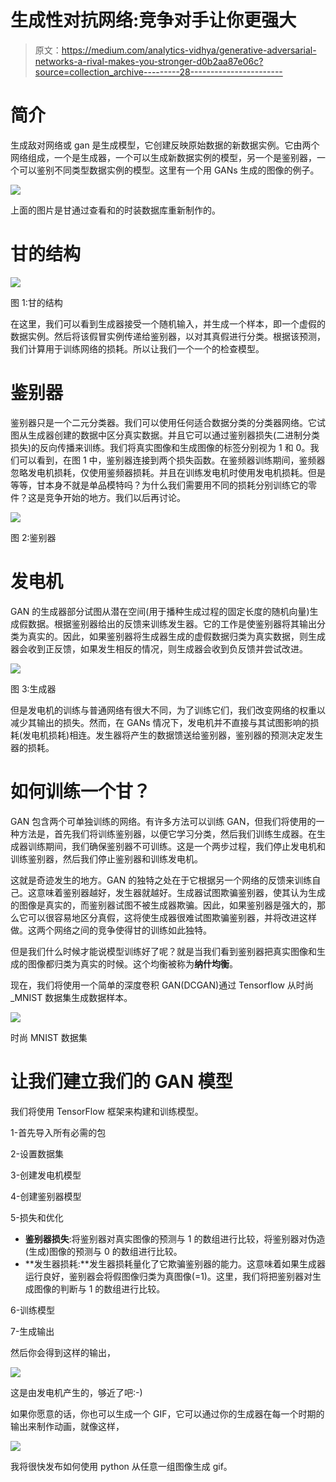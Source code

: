 # 生成性对抗网络:竞争对手让你更强大

> 原文：<https://medium.com/analytics-vidhya/generative-adversarial-networks-a-rival-makes-you-stronger-d0b2aa87e06c?source=collection_archive---------28----------------------->

# **简介**

生成敌对网络或 gan 是生成模型，它创建反映原始数据的新数据实例。它由两个网络组成，一个是生成器，一个可以生成新数据实例的模型，另一个是鉴别器，一个可以鉴别不同类型数据实例的模型。这里有一个用 GANs 生成的图像的例子。

![](img/e9d9a928f71c44648d39834be57c6e83.png)

上面的图片是甘通过查看和的时装数据库重新制作的。

# **甘的结构**

![](img/6db3e589ca856e29f55dbe852e5df200.png)

图 1:甘的结构

在这里，我们可以看到生成器接受一个随机输入，并生成一个样本，即一个虚假的数据实例。然后将该假冒实例传递给鉴别器，以对其真假进行分类。根据该预测，我们计算用于训练网络的损耗。所以让我们一个一个的检查模型。

# 鉴别器

鉴别器只是一个二元分类器。我们可以使用任何适合数据分类的分类器网络。它试图从生成器创建的数据中区分真实数据。并且它可以通过鉴别器损失(二进制分类损失)的反向传播来训练。我们将真实图像和生成图像的标签分别视为 1 和 0。我们可以看到，在图 1 中，鉴别器连接到两个损失函数。在鉴频器训练期间，鉴频器忽略发电机损耗，仅使用鉴频器损耗。并且在训练发电机时使用发电机损耗。但是等等，甘本身不就是单品模特吗？为什么我们需要用不同的损耗分别训练它的零件？这是竞争开始的地方。我们以后再讨论。

![](img/d226646f74bfc00177f8f7a4e76b26e0.png)

图 2:鉴别器

# 发电机

GAN 的生成器部分试图从潜在空间(用于播种生成过程的固定长度的随机向量)生成假数据。根据鉴别器给出的反馈来训练发生器。它的工作是使鉴别器将其输出分类为真实的。因此，如果鉴别器将生成器生成的虚假数据归类为真实数据，则生成器会收到正反馈，如果发生相反的情况，则生成器会收到负反馈并尝试改进。

![](img/9284802728259c92b3e8764a0c00ed4b.png)

图 3:生成器

但是发电机的训练与普通网络有很大不同，为了训练它们，我们改变网络的权重以减少其输出的损失。然而，在 GANs 情况下，发电机并不直接与其试图影响的损耗(发电机损耗)相连。发生器将产生的数据馈送给鉴别器，鉴别器的预测决定发生器的损耗。

# 如何训练一个甘？

GAN 包含两个可单独训练的网络。有许多方法可以训练 GAN，但我们将使用的一种方法是，首先我们将训练鉴别器，以便它学习分类，然后我们训练生成器。在生成器训练期间，我们确保鉴别器不可训练。这是一个两步过程，我们停止发电机和训练鉴别器，然后我们停止鉴别器和训练发电机。

这就是奇迹发生的地方。GAN 的独特之处在于它根据另一个网络的反馈来训练自己。这意味着鉴别器越好，发生器就越好。生成器试图欺骗鉴别器，使其认为生成的图像是真实的，而鉴别器试图不被生成器欺骗。因此，如果鉴别器是强大的，那么它可以很容易地区分真假，这将使生成器很难试图欺骗鉴别器，并将改进这样做。这两个网络之间的竞争使得甘的训练如此独特。

但是我们什么时候才能说模型训练好了呢？就是当我们看到鉴别器把真实图像和生成的图像都归类为真实的时候。这个均衡被称为**纳什均衡**。

现在，我们将使用一个简单的深度卷积 GAN(DCGAN)通过 Tensorflow 从时尚 _MNIST 数据集生成数据样本。

![](img/5fad97c4728461cd923b4459364fa2f5.png)

时尚 MNIST 数据集

# 让我们建立我们的 GAN 模型

我们将使用 TensorFlow 框架来构建和训练模型。

1-首先导入所有必需的包

2-设置数据集

3-创建发电机模型

4-创建鉴别器模型

5-损失和优化

*   **鉴别器损失**:将鉴别器对真实图像的预测与 1 的数组进行比较，将鉴别器对伪造(生成)图像的预测与 0 的数组进行比较。
*   **发生器损耗:**发生器损耗量化了它欺骗鉴别器的能力。这意味着如果生成器运行良好，鉴别器会将假图像归类为真图像(=1)。这里，我们将把鉴别器对生成图像的判断与 1 的数组进行比较。

6-训练模型

7-生成输出

然后你会得到这样的输出，

![](img/8c9323e817da14e7f8a1e1d38f654aff.png)

这是由发电机产生的，够近了吧:-)

如果你愿意的话，你也可以生成一个 GIF，它可以通过你的生成器在每一个时期的输出来制作动画，就像这样，

![](img/ab1c54ee85eac29a59efd7a697782e21.png)

我将很快发布如何使用 python 从任意一组图像生成 gif。